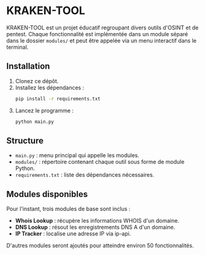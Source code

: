 # KRAKEN-TOOL

KRAKEN-TOOL est un projet éducatif regroupant divers outils d'OSINT et de pentest. Chaque fonctionnalité est implémentée dans un module séparé dans le dossier `modules/` et peut être appelée via un menu interactif dans le terminal.

## Installation

1. Clonez ce dépôt.
2. Installez les dépendances :
   ```bash
   pip install -r requirements.txt
   ```
3. Lancez le programme :
   ```bash
   python main.py
   ```

## Structure

- `main.py` : menu principal qui appelle les modules.
- `modules/` : répertoire contenant chaque outil sous forme de module Python.
- `requirements.txt` : liste des dépendances nécessaires.

## Modules disponibles

Pour l'instant, trois modules de base sont inclus :

- **Whois Lookup** : récupère les informations WHOIS d'un domaine.
- **DNS Lookup** : résout les enregistrements DNS A d'un domaine.
- **IP Tracker** : localise une adresse IP via ip-api.

D'autres modules seront ajoutés pour atteindre environ 50 fonctionnalités.
